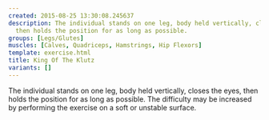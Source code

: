 ```yaml
---
created: 2015-08-25 13:30:08.245637
description: The individual stands on one leg, body held vertically, closes the eyes,
  then holds the position for as long as possible.
groups: [Legs/Glutes]
muscles: [Calves, Quadriceps, Hamstrings, Hip Flexors]
template: exercise.html
title: King Of The Klutz
variants: []
---
```

The individual stands on one leg, body held vertically, closes the eyes, then holds the position for as long as possible. The difficulty may be increased by performing the exercise on a soft or unstable surface.